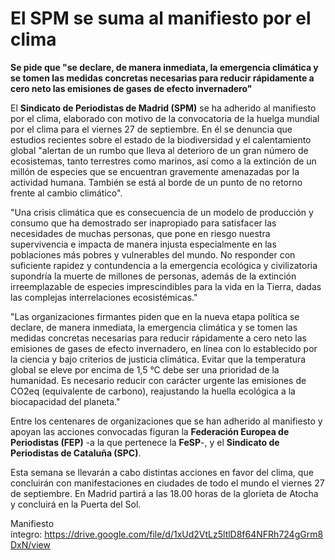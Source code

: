 # El SPM se suma al manifiesto por el clima

**Se pide que "se declare, de manera inmediata, la emergencia climática y se tomen las medidas concretas necesarias para reducir rápidamente a cero neto las emisiones de gases de efecto invernadero"**

El **Sindicato de Periodistas de Madrid (SPM)** se ha adherido al manifiesto por el clima, elaborado con motivo de la convocatoria de la huelga mundial por el clima para el viernes 27 de septiembre. En él se denuncia que estudios recientes sobre el estado de la biodiversidad y el calentamiento global "alertan de un rumbo que lleva al deterioro de un gran número de ecosistemas, tanto terrestres como marinos, así como a la extinción de un millón de especies que se encuentran gravemente amenazadas por la actividad humana. También se está al borde de un punto de no retorno frente al cambio climático".

"Una crisis climática que es consecuencia de un modelo de producción y consumo que ha demostrado ser inapropiado para satisfacer las necesidades de muchas personas, que pone en riesgo nuestra supervivencia e impacta de manera injusta especialmente en las poblaciones más pobres y vulnerables del mundo. No responder con suficiente rapidez y contundencia a la emergencia ecológica y civilizatoria supondría la muerte de millones de personas, además de la extinción irreemplazable de especies imprescindibles para la vida en la Tierra, dadas las complejas interrelaciones ecosistémicas."

"Las organizaciones firmantes piden que en la nueva etapa política se declare, de manera inmediata, la emergencia climática y se tomen las medidas concretas necesarias para reducir rápidamente a cero neto las emisiones de gases de efecto invernadero, en línea con lo establecido por la ciencia y bajo criterios de justicia climática. Evitar que la temperatura global se eleve por encima de 1,5 °C debe ser una prioridad de la humanidad. Es necesario reducir con carácter urgente las emisiones de CO2eq (equivalente de carbono), reajustando la huella ecológica a la biocapacidad del planeta."

Entre los centenares de organizaciones que se han adherido al manifiesto y apoyan las acciones convocadas figuran la **Federación Europea de Periodistas (FEP)** -a la que pertenece la **FeSP**-, y el **Sindicato de Periodistas de Cataluña (SPC)**.

Esta semana se llevarán a cabo distintas acciones en favor del clima, que concluirán con manifestaciones en ciudades de todo el mundo el viernes 27 de septiembre. En Madrid partirá a las 18.00 horas de la glorieta de Atocha y concluirá en la Puerta del Sol.

Manifiesto íntegro: https://drive.google.com/file/d/1xUd2VtLz5ltlD8f64NFRh724gGrm8DxN/view

